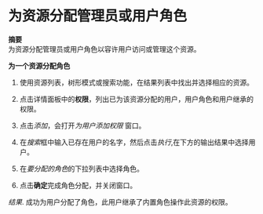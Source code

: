 # 为资源分配管理员或用户角色

**摘要**<br/>
为资源分配管理员或用户角色以容许用户访问或管理这个资源。

**为一个资源分配角色**

1. 使用资源列表，树形模式或搜索功能，在结果列表中找出并选择相应的资源。

2. 点击详情面板中的**权限**，列出已为该资源分配的用户，用户角色和用户继承的权限。

3. 点击*添加*，会打开*为用户添加权限* 窗口。

4. 在*搜索*框中输入已存在用户的名字，然后点击*执行*,在下方的输出结果中选择用户。

5. 在*要分配的角色*的下拉列表中选择角色。

6. 点击**确定**完成角色分配，并关闭窗口。

*结果*.
成功为用户分配了角色，此用户继承了内置角色操作此资源的权限。
